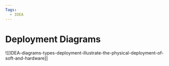 ```yaml
---
Tags:
  - IDEA
---
```


# Deployment Diagrams

![[IDEA-diagrams-types-deployment-illustrate-the-physical-deployment-of-soft-and-hardware]]


